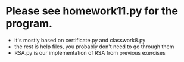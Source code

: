 # Please see homework11.py for the program.
- it's mostly based on certificate.py and classwork8.py
- the rest is help files, you probably don't need to go through them
- RSA.py is our implementation of RSA from previous exercises
